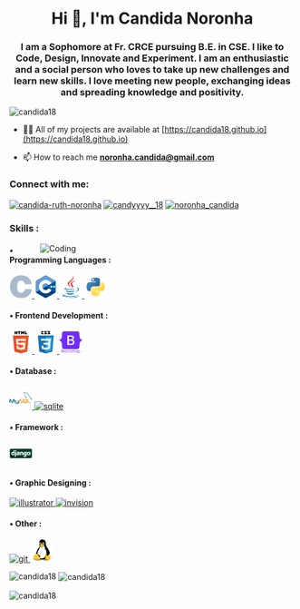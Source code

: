 
<h1 align="center">Hi 👋, I'm Candida Noronha</h1>
<h3 align="center">I am a Sophomore at Fr. CRCE pursuing B.E. in CSE. I like to Code, Design, Innovate and Experiment. I am an enthusiastic and a social person who loves to take up new challenges and learn new skills. I love meeting new people, exchanging ideas and spreading knowledge and positivity.</h3>

<p align="left"> <img src="https://komarev.com/ghpvc/?username=candida18&label=Profile%20views&color=0e75b6&style=flat" alt="candida18" /> </p>

- 👨‍💻 All of my projects are available at [https://candida18.github.io](https://candida18.github.io)

- 📫 How to reach me **noronha.candida@gmail.com**

<h3 align="left">Connect with me:</h3>
<p align="left">
<a href="https://linkedin.com/in/candida-ruth-noronha-b019101ab" target="blank"><img align="center" src="https://cdn.jsdelivr.net/npm/simple-icons@3.0.1/icons/linkedin.svg" alt="candida-ruth-noronha" height="30" width="40" /></a>
<a href="https://instagram.com/candyyyy__18" target="blank"><img align="center" src="https://cdn.jsdelivr.net/npm/simple-icons@3.0.1/icons/instagram.svg" alt="candyyyy__18" height="30" width="40" /></a>
<a href="https://www.hackerrank.com/noronha_candida" target="blank"><img align="center" src="https://cdn.jsdelivr.net/npm/simple-icons@3.0.1/icons/hackerrank.svg" alt="noronha_candida" height="30" width="40" /></a>
</p>

<h3 align="left">Skills :</h3>
<img align="right" alt="Coding" width="450" src="https://camo.githubusercontent.com/6607041227d81f650340ff070cc2843518acad359b57e5bb054a9fb7127aa041/68747470733a2f2f63646e2e6472696262626c652e636f6d2f75736572732f323634363432332f73637265656e73686f74732f353530373139362f636f6d70757465722e676966" data-canonical-src="https://cdn.dribbble.com/users/2646423/screenshots/5507196/computer.gif" style="max-width:100%;">
<h4 align="left">• Programming Languages :</h4>
<p align="left"> 
  <a href="https://www.cprogramming.com/" target="_blank"> 
    <img src="https://raw.githubusercontent.com/devicons/devicon/master/icons/c/c-original.svg" alt="c" width="40" height="40"/> 
  </a> 
  <a href="https://www.w3schools.com/cpp/" target="_blank"> 
    <img src="https://raw.githubusercontent.com/devicons/devicon/master/icons/cplusplus/cplusplus-original.svg" alt="cplusplus" width="40" height="40"/> 
  </a> 
  <a href="https://www.java.com" target="_blank"> 
    <img src="https://raw.githubusercontent.com/devicons/devicon/master/icons/java/java-original.svg" alt="java" width="40" height="40"/> 
  </a>
   <a href="https://www.python.org" target="_blank">
    <img src="https://raw.githubusercontent.com/devicons/devicon/master/icons/python/python-original.svg" alt="python" width="40" height="40"/> 
  </a>
</p>
<h4 align="left">• Frontend Development :</h4>
<p align="left"> 
  <a href="https://www.w3.org/html/" target="_blank"> 
    <img src="https://raw.githubusercontent.com/devicons/devicon/master/icons/html5/html5-original-wordmark.svg" alt="html5" width="40" height="40"/> 
  </a>             
  <a href="https://www.w3schools.com/css/" target="_blank">
    <img src="https://raw.githubusercontent.com/devicons/devicon/master/icons/css3/css3-original-wordmark.svg" alt="css3" width="40" height="40"/> 
  </a>      
  <a href="https://getbootstrap.com" target="_blank"> 
    <img src="https://raw.githubusercontent.com/devicons/devicon/master/icons/bootstrap/bootstrap-plain-wordmark.svg" alt="bootstrap" width="40" height="40"/> 
  </a>
</p>
<h4 align="left">• Database :</h4>
<p align="left"> 
   <a href="https://www.mysql.com/" target="_blank"> 
    <img src="https://raw.githubusercontent.com/devicons/devicon/master/icons/mysql/mysql-original-wordmark.svg" alt="mysql" width="40" height="40"/> 
  </a>
  <a href="https://www.sqlite.org/" target="_blank">
    <img src="https://www.vectorlogo.zone/logos/sqlite/sqlite-icon.svg" alt="sqlite" width="40" height="40"/>
  </a>
</p>
<h4 align="left">• Framework :</h4>
<p align="left"> 
  <a href="https://www.djangoproject.com/" target="_blank"> 
    <img src="https://raw.githubusercontent.com/devicons/devicon/master/icons/django/django-original.svg" alt="django" width="40" height="40"/> 
  </a> 
</p>
<h4 align="left">• Graphic Designing :</h4>
<p align="left"> 
  <a href="https://www.adobe.com/in/products/illustrator.html" target="_blank"> 
    <img src="https://www.vectorlogo.zone/logos/adobe_illustrator/adobe_illustrator-icon.svg" alt="illustrator" width="40" height="40"/> 
  </a> 
  <a href="https://www.invisionapp.com/" target="_blank"> 
    <img src="https://www.vectorlogo.zone/logos/invisionapp/invisionapp-icon.svg" alt="invision" width="40" height="40"/> 
  </a> 
</p>
<h4 align="left">• Other :</h4>
<p align="left"> 
  <a href="https://git-scm.com/" target="_blank"> 
    <img src="https://www.vectorlogo.zone/logos/git-scm/git-scm-icon.svg" alt="git" width="40" height="40"/>
  </a>  
  <a href="https://www.linux.org/" target="_blank">
    <img src="https://raw.githubusercontent.com/devicons/devicon/master/icons/linux/linux-original.svg" alt="linux" width="40" height="40"/> 
  </a> 
</p>

<p><img align="left" src="https://github-readme-stats.vercel.app/api/top-langs?username=candida18&show_icons=true&locale=en&layout=compact" alt="candida18" /></p>

<p>&nbsp;<img align="center" src="https://github-readme-stats.vercel.app/api?username=candida18&show_icons=true&locale=en" alt="candida18" /></p>

<p><img align="center" src="https://github-readme-streak-stats.herokuapp.com/?user=candida18&" alt="candida18" /></p>
